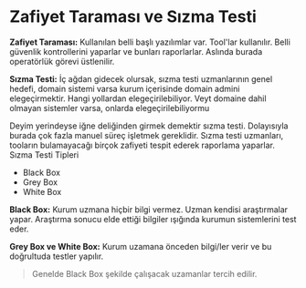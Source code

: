 # Zafiyet Taraması ve Sızma Testi

**Zafiyet Taraması:** Kullanılan belli başlı yazılımlar var. Tool'lar kullanılır. Belli güvenlik kontrollerini yaparlar ve bunları raporlarlar. Aslında burada operatörlük görevi üstlenilir.

**Sızma Testi:** İç ağdan gidecek olursak, sızma testi uzmanlarının genel hedefi, domain sistemi varsa kurum içerisinde domain admini elegeçirmektir. Hangi yollardan elegeçirilebiliyor. Veyt domaine dahil olmayan sistemler varsa, onlarda elegeçirilebiliyormu

Deyim yerindeyse iğne deliğinden girmek demektir sızma testi.
Dolayısıyla burada çok fazla manuel süreç işletmek gereklidir. Sızma testi uzmanları, tooların bulamayacağı birçok zafiyeti tespit ederek raporlama yaparlar.
Sızma Testi Tipleri
- Black Box
- Grey Box
- White Box
	
**Black Box:** Kurum uzmana hiçbir bilgi vermez. Uzman kendisi araştırmalar yapar. Araştırma sonucu elde ettiği bilgiler ışığında kurumun sistemlerini test eder.

**Grey Box ve White Box:** Kurum uzamana önceden bilgi/ler verir ve bu doğrultuda testler yapılır.

> Genelde Black Box şekilde çalışacak uzamanlar tercih edilir.
